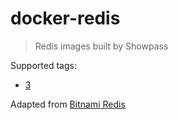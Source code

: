 # docker-redis

> Redis images built by Showpass

Supported tags:

* [3](https://github.com/showpass/docker-redis/tree/master/3)

Adapted from [Bitnami Redis](https://hub.docker.com/r/bitnami/redis/)

